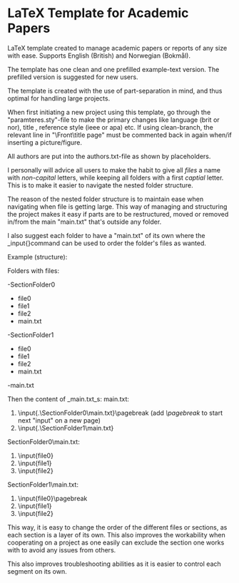 # LaTeX Template for Academic Papers 

LaTeX template created to manage academic papers or reports of any size with ease. Supports English (British) and Norwegian (Bokmål).

The template has one clean and one prefilled example-text version. 
The prefilled version is suggested for new users.

The template is created with the use of part-separation in mind, and thus optimal for handling large projects. 


When first initiating a new project using this template, go through the "paramteres.sty"-file to make the primary changes like language (brit or nor), title , reference style (ieee or apa) etc.
If using clean-branch, the relevant line in "\Front\title page" must be commented back in again when/if inserting a picture/figure.

All authors are put into the authors.txt-file as shown by placeholders. 

I personally will advice all users to make the habit to give all _files_ a name with _non-capital_ letters, while keeping all folders with a first _captial_ letter. This is to make it easier to navigate the nested folder structure. 

The reason of the nested folder structure is to maintain ease when navigating when file is getting large. This way of managing and structuring the project makes it easy if parts are to be restructured, moved or removed in/from the main "main.txt" that's outside any folder. 

I also suggest each folder to have a "main.txt" of its own where the _input{}command can be used to order the folder's files as wanted.

Example (structure):

Folders with files:

-SectionFolder0
- file0
- file1
- file2
- main.txt



-SectionFolder1
- file0
- file1
- file2
- main.txt



-main.txt

Then the content of  _main.txt_s:
main.txt:
1. \input{.\SectionFolder0\main.txt}\pagebreak (add _\pagebreak_ to start next "input" on a new page)
2. \input{.\SectionFolder1\main.txt}

SectionFolder0\main.txt:

1. \input{file0}
2. \input{file1}
3. \input{file2}

SectionFolder1\main.txt:
1. \input{file0}\pagebreak
2. \input{file1}
3. \input{file2}


This way, it is easy to change the order of the different files or sections, as each section is a layer of its own.
This also improves the workability when cooperating on a project as one easily can exclude the section one works with to avoid any issues from others.

This also improves troubleshooting abilities as it is easier to control each segment on its own. 
